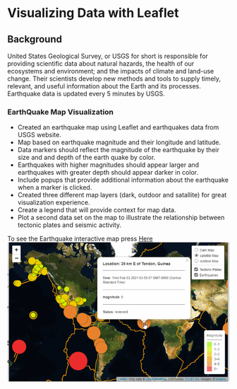 # Visualizing Data with Leaflet

## Background

United States Geological Survey, or USGS for short is responsible for providing scientific data about natural hazards, the health of our ecosystems and environment;
and the impacts of climate and land-use change. Their scientists develop
new methods and tools to supply timely, relevant, and useful information about the Earth and its processes. Earthquake data is updated every 5 minutes by USGS.

### EarthQuake Map Visualization

* Created an earthquake map using Leaflet and earthquakes data from USGS website.
* Map based on earthquake magnitude and their longitude and latitude.
* Data markers should reflect the magnitude of the earthquake by their size and and depth of the earth quake by color.
* Earthquakes with higher magnitudes should appear larger and earthquakes with greater depth should appear darker in color.
* Include popups that provide additional information about the earthquake when a marker is clicked.
* Created three different map layers (dark, outdoor and satallite) for great visualization experience.
* Create a legend that will provide context for map data.
* Plot a second data set on the map to illustrate the relationship between tectonic plates and seismic activity.

To see the Earthquake interactive map press [Here](https://gotar1.github.io/leaflet-challenge/)
![map](images/map.gif)


